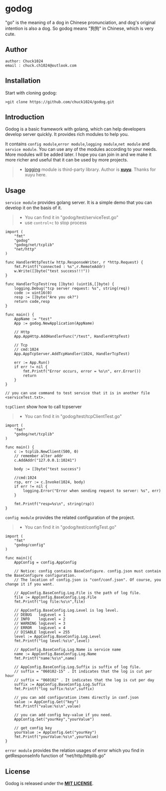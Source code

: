 # godog

"go" is the meaning of a dog in Chinese pronunciation, and dog's original intention is also a dog. So godog means "狗狗" in Chinese, which is very cute.


## Author

```
author: Chuck1024
email : chuck.ch1024@outlook.com
```

## Installation

Start with cloning godog:

```
>git clone https://github.com/chuck1024/godog.git
```

## Introduction

Godog is a basic framework with golang, which can help developers develop server quickly. It provides rich modules to help you.

It contains `config module`,`error module`,`logging module`,`net module` and `service module`. You can use any of the modules according to your needs. More modules will be added later. I hope you can join in and we make it more richer and useful that it can be used by more projects.

>* [logging](https://github.com/xuyu/logging)  module is third-party library. Author is [**xuyu**](https://github.com/xuyu). Thanks for xuyu here.  

## Usage

`service module` provides golang server. It is a simple demo that you can develop it on the basis of it. 
>* You can find it in "godog/test/serviceTest.go"
>* use `control+c` to stop process

```
import (
	"fmt"
	"godog"
	"godog/net/tcplib"
	"net/http"
)

func HandlerHttpTest(w http.ResponseWriter, r *http.Request) {
	fmt.Printf("connected : %s",r.RemoteAddr)
	w.Write([]byte("test success!!!"))
}

func HandlerTcpTest(req []byte) (uint16,[]byte) {
	logging.Debug("tcp server request: %s", string(req))
	code := uint16(0)
	resp := []byte("Are you ok?")
	return code,resp
}

func main() {
	AppName := "test"
	App := godog.NewApplication(AppName)
	
	// Http
	App.AppHttp.AddHandlerFunc("/test", HandlerHttpTest)
	
	// Tcp
	// cmd:1024
	App.AppTcpServer.AddTcpHandler(1024, HandlerTcpTest)

	err := App.Run()
	if err != nil {
		fmt.Printf("Error occurs, error = %s\n", err.Error())
		return
	}
}

// you can use command to test service that it is in another file <serviceTest.txt>.
```
`tcpClient` show how to call tcpserver
>* You can find it in "godog/test/tcpClientTest.go"

```
import (
	"fmt"
	"godog/net/tcplib"
)

func main() {
	c := tcplib.NewClient(500, 0)
	// remember alter addr 
	c.AddAddr("127.0.0.1:10241")

	body := []byte("test success")

	//cmd:1024
	rsp, err := c.Invoke(1024, body)
	if err != nil {
		logging.Error("Error when sending request to server: %s", err)
	}

	fmt.Printf("resp=%s\n", string(rsp))
}
```

`config module` provides the related configuration of the project.
>* You can find it in "godog/test/configTest.go"

```
import (
	"fmt"
	"godog/config"
)

func main(){
	AppConfig = config.AppConfig

	// Notice: config contains BaseConfigure. config.json must contain the BaseConfigure configuration.
	// The location of config.json is "conf/conf.json". Of course, you change it if you want.

	// AppConfig.BaseConfig.Log.File is the path of log file.
	file := AppConfig.BaseConfig.Log.File
	fmt.Printf("log file:%s\n",file)

	// AppConfig.BaseConfig.Log.Level is log level.
	// DEBUG   logLevel = 1
	// INFO    logLevel = 2
	// WARNING logLevel = 3
	// ERROR   logLevel = 4
	// DISABLE logLevel = 255
	level := AppConfig.BaseConfig.Log.Level
	fmt.Printf("log level:%s\n",level)

	// AppConfig.BaseConfig.Log.Name is service name
	name := AppConfig.BaseConfig.Log.Name
	fmt.Printf("name:%s\n",name)

	// AppConfig.BaseConfig.Log.Suffix is suffix of log file.
	// suffix = "060102-15" . It indicates that the log is cut per hour
	// suffix = "060102" . It indicates that the log is cut per day
	suffix := AppConfig.BaseConfig.Log.Suffix
	fmt.Printf("log suffix:%s\n",suffix)

	// you can add configuration items directly in conf.json
	value := AppConfig.Get("key")
	fmt.Printf("value:%s\n",value)

	// you can add config key-value if you need.
	AppConfig.Set("yourKey","yourValue")

	// get config key
	yourValue := AppConfig.Get("yourKey")
	fmt.Printf("yourValue:%s\n",yourValue)
}
```

`error module` provides the relation usages of error which you find in getResponseInfo function of “net/http/httplib.go”

## License

Godog is released under the [**MIT LICENSE**](http://opensource.org/licenses/mit-license.php).  

